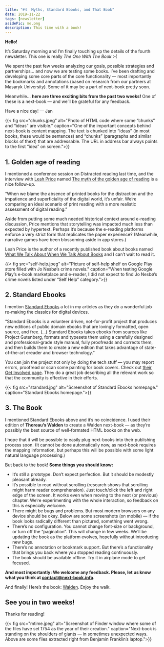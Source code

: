 ```yaml
---
title: "#4  Myths, Standard Ebooks, and That Book"
date: 2019-11-22
tags: [newsletter]
asidePic: me.png
description: This time with a book!
---
```


**Hello!**

It’s Saturday morning and I’m finally touching up the details of the fourth newsletter. This one is really _The One With The Book_ :-)

We spent the past few weeks analyzing our goals, possible strategies and partnerships… and now we are testing some books. I’ve been drafting and developing some core parts of the core functionality — most importantly the bookmarks and annotations (based on research from our partners at Masaryk University). Some of it may be a part of next-book pretty soon.

Meanwhile… **here are three exciting bits from the past two weeks!** One of these is a next-book — and we’ll be grateful for any feedback.

Have a nice day!
— Jan

{{< fig
  src="chunks.jpeg"
  alt="Photo of HTML code where some “chunks” and “ideas” are visible."
  caption="One of the important concepts behind next-book is content mapping. The text is chunked into “ideas” (in most books, these would be sentences) and “chunks” (paragraphs and similar blocks of thext) that are addressable. The URL in address bar always points to the first “idea” on screen.">}}

## 1. Golden age of reading

I mentioned a conference session on Distracted reading last time, and the interview with [Leah Price](https://leahprice.org/) named [The myth of the golden age of reading](https://www.prospectmagazine.co.uk/arts-and-books/the-myth-of-the-golden-age-of-reading) is a nice follow-up.

“When we blame the absence of printed books for the distraction and the impatience and superficiality of the digital world, it’s unfair. We’re comparing an ideal scenario of print reading with a more realistic assessment of digital reading.”

Aside from putting some much needed historical context around e-reading discussion, Price mentions that storytelling was impacted much less than expected by hypertext. Perhaps it’s because the e-reading platforms enforce a very strict form that replicates the paper experience? (Meanwhile, narrative games have been blossoming aside in app stores.)

Leah Price is the author of a recently published book about books named [What We Talk About When We Talk About Books](https://www.basicbooks.com/titles/leah-price/what-we-talk-about-when-we-talk-about-books/9781541673908/) and I can’t wait to read it.

{{< fig
  src="self-help.jpeg"
  alt="Picture of self-help shelf on Google Play store filled with Jo Nesbø’s crime novels."
  caption="When testing Google Play’s e-book marketplace and e-reader, I did not expect to find Jo Nesbø’s crime novels listed under “Self Help” category.">}}

## 2. Standard Ebooks

I mention [Standard Ebooks](https://standardebooks.org/) a lot in my articles as they do a wonderful job re-making the classics for digital devices.

“Standard Ebooks is a volunteer driven, not-for-profit project that produces new editions of public domain ebooks that are lovingly formatted, open source, and free. (…) Standard Ebooks takes ebooks from sources like Project Gutenberg, formats and typesets them using a carefully designed and professional-grade style manual, fully proofreads and corrects them, and then builds them to create a new edition that takes advantage of state-of-the-art ereader and browser technology.”

You can join the project not only by doing the tech stuff — you may report errors, proofread or scan some painting for book covers. Check out [their Get Involved page](https://standardebooks.org/contribute/). They do a great job describing all the relevant work so that the community is effective in their efforts.

{{< fig
  src="standard.jpg"
  alt="Screenshot of Standard Ebooks homepage."
  caption="Standard Ebooks homepage.">}}

## 3. The Book

I mentioned Standard Ebooks above and it’s no coincidence. I used their edition of **Thoreau’s Walden** to create a Walden next-book — as they’re possibly the best source of well-formated HTML books on the web.

I hope that it will be possible to easily plug next-books into their publishing process soon. (It cannot be done automatically now, as next-book requires the mapping information, but perhaps this will be possible with some light natural language processing.)

But back to the book! **Some things you should know:**

- It’s still a prototype. Don’t expect perfection. But it should be modestly pleasant already.
- It’s possible to read without scrolling (research shows that scrolling might harm reader comprehension). Just touch/click the left and right edge of the screen. It works even when moving to the next (or previous) chapter. We‘re experimenting with the whole interaction, so feedback on this is especially welcome.
- There might be bugs and problems. But most modern browsers on any device should be okay. Below are some screenshots (on mobile) — if the book looks radically different than pictured, something went wrong.
- There’s no configuration. You cannot change font-size or background, or turn off the “pagination”. This will change in few weeks. We’ll be updating the book as the platform evolves, hopefully without introducing new bugs.
- There’s no annotation or bookmark support. But there’s a functionality that brings you back where you stopped reading continuously.
- The book should be available offline. Try it in airplane mode to get focused.

**And most importantly: We welcome any feedback. Please, let us know what you think at [contact@next-book.info](mailto:contact@next-book.info).**

And finally! Here’s the book: [Walden](https://jan-martinek.github.io/henry-david-thoreau_walden/). Enjoy the walk.

## See you in two weeks!

Thanks for reading!

{{< fig
  src="mtime.jpeg"
  alt="Screenshot of Finder window where some of the files have set 1754 as the year of their creation."
  caption="Next-book is standing on the shoulders of giants — in sometimes unexpected ways. Above are some files extracted right from Benjamin Franklin’s laptop.">}}
